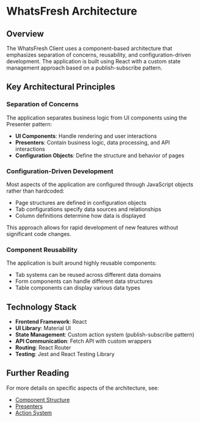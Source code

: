 # WhatsFresh Architecture

## Overview

The WhatsFresh Client uses a component-based architecture that emphasizes separation of concerns, reusability, and configuration-driven development. The application is built using React with a custom state management approach based on a publish-subscribe pattern.

## Key Architectural Principles

### Separation of Concerns

The application separates business logic from UI components using the Presenter pattern:

- **UI Components**: Handle rendering and user interactions
- **Presenters**: Contain business logic, data processing, and API interactions
- **Configuration Objects**: Define the structure and behavior of pages

### Configuration-Driven Development

Most aspects of the application are configured through JavaScript objects rather than hardcoded:

- Page structures are defined in configuration objects
- Tab configurations specify data sources and relationships
- Column definitions determine how data is displayed

This approach allows for rapid development of new features without significant code changes.

### Component Reusability

The application is built around highly reusable components:

- Tab systems can be reused across different data domains
- Form components can handle different data structures
- Table components can display various data types

## Technology Stack

- **Frontend Framework**: React
- **UI Library**: Material UI
- **State Management**: Custom action system (publish-subscribe pattern)
- **API Communication**: Fetch API with custom wrappers
- **Routing**: React Router
- **Testing**: Jest and React Testing Library

## Further Reading

For more details on specific aspects of the architecture, see:

- [Component Structure](components.md)
- [Presenters](presenters.md)
- [Action System](actions.md)
